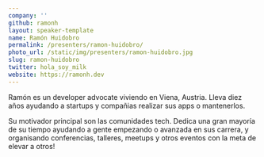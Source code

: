 ```yaml
---
company: ''
github: ramonh
layout: speaker-template
name: Ramón Huidobro
permalink: /presenters/ramon-huidobro/
photo_url: /static/img/presenters/ramon-huidobro.jpg
slug: ramon-huidobro
twitter: hola_soy_milk
website: https://ramonh.dev
---
```


Ramón es un developer advocate viviendo en Viena, Austria. Lleva diez años ayudando a startups y compañias realizar sus apps o mantenerlos.

Su motivador principal son las comunidades tech. Dedica una gran mayoría de su tiempo ayudando a gente empezando o avanzada en sus carrera, y organisando conferencias, talleres, meetups y otros eventos con la meta de elevar a otros!
